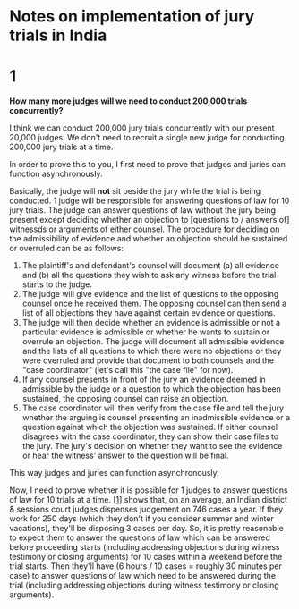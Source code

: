 # Notes on implementation of jury trials in India

# 1

**How many more judges will we need to conduct 200,000 trials concurrently?**

I think we can conduct 200,000 jury trials concurrently with our present 20,000 judges. We don't need to recruit a single new judge for conducting 200,000 jury trials at a time. 

In order to prove this to you, I first need to prove that judges and juries can function asynchronously.

Basically, the judge will **not** sit beside the jury while the trial is being conducted. 1 judge will be responsible for answering questions of law for 10 jury trials. The judge can answer questions of law without the jury being present except deciding whether an objection to [questions to / answers of] witnessds or arguments of either counsel. The procedure for deciding on the admissibility of evidence and whether an objection should be sustained or overruled can be as follows:

1. The plaintiff's and defendant's counsel will document (a) all evidence and (b) all the questions they wish to ask any witness before the trial starts to the judge. 
2. The judge will give evidence and the list of questions to the opposing counsel once he received them. The opposing counsel can then send a list of all objections they have against certain evidence or questions. 
3. The judge will then decide whether an evidence is admissible or not a particular evidence is admissible or whether he wants to sustain or overrule an objection. The judge will document all admissible evidence and the lists of all questions to which there were no objections or they were overruled and provide that document to both counsels and the "case coordinator" (let's call this "the case file" for now).
4. If any counsel presents in front of the jury an evidence deemed in admissible by the judge or a question to which the objection has been sustained, the opposing counsel can raise an objection. 
5. The case coordinator will then verify from the case file and tell the jury whether the arguing is counsel presenting an inadmissible evidence or a question against which the objection was sustained. If either counsel disagrees with the case coordinator, they can show their case files to the jury. The jury's decision on whether they want to see the evidence or hear the witness' answer to the question will be final.

This way judges and juries can function asynchronously.

Now, I need to prove whether it is possible for 1 judges to answer questions of law for 10 trials at a time. [[1](https://www.indiabudget.gov.in/budget2019-20/economicsurvey/doc/vol1chapter/echap05_vol1.pdf)] shows that, on an average, an Indian district & sessions court judges dispenses judgement on 746 cases a year. If they work for 250 days (which they don't if you consider summer and winter vacations), they'll be disposing 3 cases per day. So, it is pretty reasonable to expect them to answer the questions of law which can be answered before proceeding starts (including addressing objections during witness testimony or closing arguments) for 10 cases within a weekend before the trial starts. Then they'll have (6 hours / 10 cases = roughly 30 minutes per case) to answer questions of law which need to be answered during the trial (including addressing objections during witness testimony or closing arguments).
